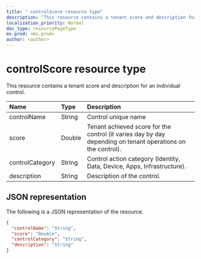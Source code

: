 ```yaml
---
title: " controlScore resource type"
description: "This resource contains a tenant score and description for an individual control."
localization_priority: Normal
doc_type: resourcePageType
ms.prod: <ms.prod>
author: <author>
---
```


#  controlScore resource type

This resource contains a tenant score and description for an individual control.

|Name |Type |Description |
|:--|:--|:--|
|	controlName	|	String	|	Control unique name	|
|	score	|	Double	|  Tenant achieved score for the control (it varies day by day depending on tenant operations on the control). |
|	controlCategory	|	String	|  Control action category (Identity, Data, Device, Apps, Infrastructure). |
|	description	|	String	|  Description of the control. |

## JSON representation

The following is a JSON representation of the resource.

<!-- {
  "blockType": "resource",
  "optionalProperties": [

  ],
  "@odata.type": "microsoft.graph.controlScore"
}-->

```json
{
  "controlName": "String",
  "score": "Double",
  "controlCategory": "String",
  "description": "String"
}

```


<!-- {
  "type": "#page.annotation",
  "description": "controlScore resource",
  "keywords": "",
  "section": "documentation",
  "tocPath": ""
}-->
